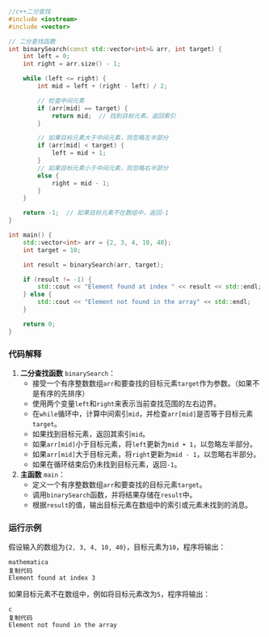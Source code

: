 ```c++
//c++二分查找
#include <iostream>
#include <vector>

// 二分查找函数
int binarySearch(const std::vector<int>& arr, int target) {
    int left = 0;
    int right = arr.size() - 1;

    while (left <= right) {
        int mid = left + (right - left) / 2;

        // 检查中间元素
        if (arr[mid] == target) {
            return mid;  // 找到目标元素，返回索引
        }

        // 如果目标元素大于中间元素，则忽略左半部分
        if (arr[mid] < target) {
            left = mid + 1;
        }
        // 如果目标元素小于中间元素，则忽略右半部分
        else {
            right = mid - 1;
        }
    }

    return -1;  // 如果目标元素不在数组中，返回-1
}

int main() {
    std::vector<int> arr = {2, 3, 4, 10, 40};
    int target = 10;

    int result = binarySearch(arr, target);

    if (result != -1) {
        std::cout << "Element found at index " << result << std::endl;
    } else {
        std::cout << "Element not found in the array" << std::endl;
    }

    return 0;
}

```

### 代码解释

1. **二分查找函数** `binarySearch`：
   - 接受一个有序整数数组`arr`和要查找的目标元素`target`作为参数。（如果不是有序的先排序）
   - 使用两个变量`left`和`right`来表示当前查找范围的左右边界。
   - 在`while`循环中，计算中间索引`mid`，并检查`arr[mid]`是否等于目标元素`target`。
   - 如果找到目标元素，返回其索引`mid`。
   - 如果`arr[mid]`小于目标元素，将`left`更新为`mid + 1`，以忽略左半部分。
   - 如果`arr[mid]`大于目标元素，将`right`更新为`mid - 1`，以忽略右半部分。
   - 如果在循环结束后仍未找到目标元素，返回`-1`。
2. **主函数** `main`：
   - 定义一个有序整数数组`arr`和要查找的目标元素`target`。
   - 调用`binarySearch`函数，并将结果存储在`result`中。
   - 根据`result`的值，输出目标元素在数组中的索引或元素未找到的消息。

### 运行示例

假设输入的数组为`{2, 3, 4, 10, 40}`，目标元素为`10`，程序将输出：

```
mathematica
复制代码
Element found at index 3
```

如果目标元素不在数组中，例如将目标元素改为`5`，程序将输出：

```
c
复制代码
Element not found in the array
```


